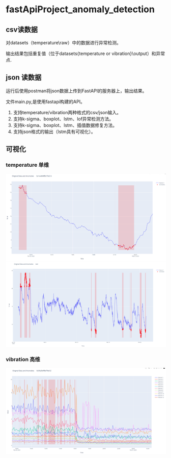 # fastApiProject_anomaly_detection
##  csv读数据
对datasets（temperature\raw）中的数据进行异常检测。

输出结果包括重复值（位于datasets\{temperature or vibration}\output）和异常点.

## json 读数据
运行后使用postman将json数据上传到FastAPI的服务器上，输出结果。

文件main.py,是使用fastapi构建的API。

1. 支持temperature/vibration两种格式的csv/json输入。
2. 支持k-sigma、boxplot、lstm、lof异常检测方法。
3. 支持k-sigma、boxplot、lstm、插值数据修复方法。 
4. 支持json格式的输出（lstm具有可视化）。
## 可视化
### temperature 单维
![img.png](show/png/temperature_show.png)
![img.png](img.png)
### vibration 高维
![img.png](show/png/vibration.png)

